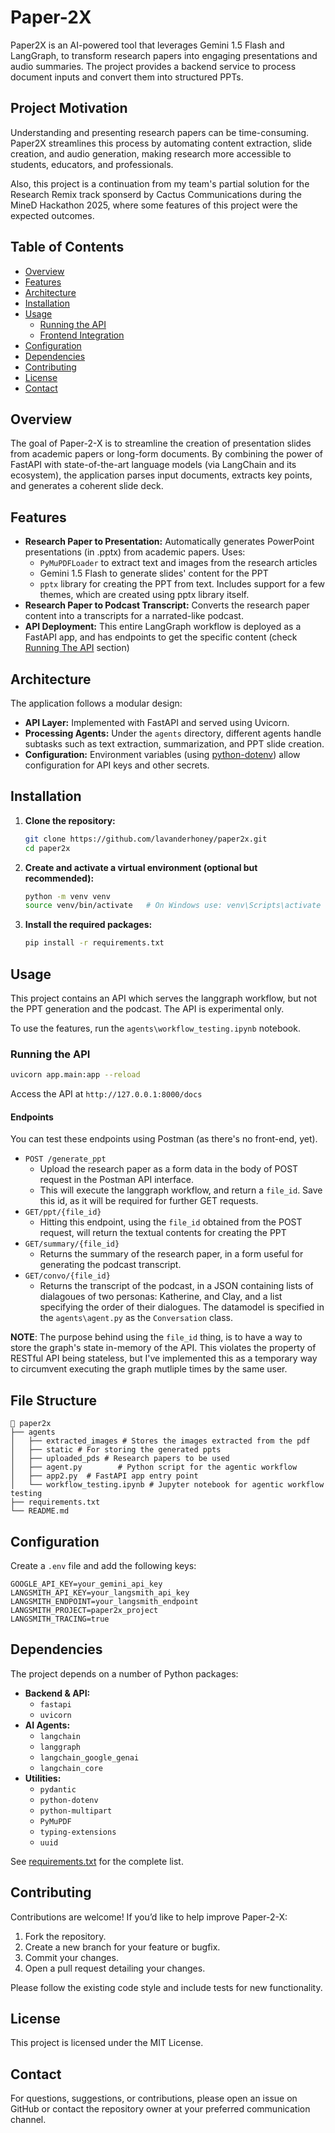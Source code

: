 # Paper-2X

Paper2X is an AI-powered tool that leverages Gemini 1.5 Flash and LangGraph, to transform research papers into engaging presentations and audio summaries. The project provides a backend service to process document inputs and convert them into structured PPTs.

## Project Motivation

Understanding and presenting research papers can be time-consuming. Paper2X streamlines this process by automating content extraction, slide creation, and audio generation, making research more accessible to students, educators, and professionals.

Also, this project is a continuation from my team's partial solution for the Research Remix track sponserd by Cactus Communications during the MineD Hackathon 2025, where some features of this project were the expected outcomes.

## Table of Contents

- [Overview](#overview)
- [Features](#features)
- [Architecture](#architecture)
- [Installation](#installation)
- [Usage](#usage)
  - [Running the API](#running-the-api)
  - [Frontend Integration](#frontend-integration)
- [Configuration](#configuration)
- [Dependencies](#dependencies)
- [Contributing](#contributing)
- [License](#license)
- [Contact](#contact)

## Overview

The goal of Paper-2-X is to streamline the creation of presentation slides from academic papers or long-form documents. By combining the power of FastAPI with state-of-the-art language models (via LangChain and its ecosystem), the application parses input documents, extracts key points, and generates a coherent slide deck.

## Features

- **Research Paper to Presentation:** Automatically generates PowerPoint presentations (in .pptx) from academic papers.
    Uses:
    - `PyMuPDFLoader` to extract text and images from the research articles
    -  Gemini 1.5 Flash to generate slides' content for the PPT
    - `pptx` library for creating the PPT from text. Includes support for a few themes, which are created using pptx library itself.
- **Research Paper to Podcast Transcript:** Converts the research paper content into a transcripts for a narrated-like podcast.
- **API Deployment:** This entire LangGraph workflow is deployed as a FastAPI app, and has endpoints to get the specific content (check [Running The API](#running-the-api) section)


## Architecture

The application follows a modular design:
- **API Layer:** Implemented with FastAPI and served using Uvicorn.
- **Processing Agents:** Under the `agents` directory, different agents handle subtasks such as text extraction, summarization, and PPT slide creation.
- **Configuration:** Environment variables (using [python-dotenv](https://pypi.org/project/python-dotenv/)) allow configuration for API keys and other secrets.

## Installation

1. **Clone the repository:**

   ```bash
   git clone https://github.com/lavanderhoney/paper2x.git
   cd paper2x
   ```

2. **Create and activate a virtual environment (optional but recommended):**

   ```bash
   python -m venv venv
   source venv/bin/activate   # On Windows use: venv\Scripts\activate
   ```

3. **Install the required packages:**

   ```bash
   pip install -r requirements.txt
   ```

## Usage

This project contains an API which serves the langgraph workflow, but not the PPT generation and the podcast. The API is experimental only.

To use the features, run the `agents\workflow_testing.ipynb` notebook.

### Running the API

```bash
uvicorn app.main:app --reload
```
Access the API at `http://127.0.0.1:8000/docs`

#### Endpoints
You can test these endpoints using Postman (as there's no front-end, yet).
- `POST /generate_ppt`
    - Upload the research paper as a form data in the body of POST request in the Postman API interface.
    - This will execute the langgraph workflow, and return a `file_id`. Save this id, as it will be required for further GET requests.
- `GET/ppt/{file_id}`
    - Hitting this endpoint, using the `file_id` obtained from the POST request, will return the textual contents for creating the PPT 
- `GET/summary/{file_id}`
    - Returns the summary of the research paper, in a form useful for generating the podcast transcript.
- `GET/convo/{file_id}`
    - Returns the transcript of the podcast, in a JSON containing lists of dialagoues of two personas: Katherine, and Clay, and a list specifying the order of their dialogues. The datamodel is specified in the `agents\agent.py` as the `Conversation` class.

**NOTE**: The purpose behind using the `file_id` thing, is to have a way to store the graph's state in-memory of the API. This violates the property of RESTful API being stateless, but I've implemented this as a temporary way to circumvent executing the graph mutliple times by the same user.

## File Structure
```
📂 paper2x
├── agents
│   ├── extracted_images # Stores the images extracted from the pdf
│   ├── static # For storing the generated ppts
│   ├── uploaded_pds # Research papers to be used
│   ├── agent.py        # Python script for the agentic workflow
│   ├── app2.py  # FastAPI app entry point
│   └── workflow_testing.ipynb # Jupyter notebook for agentic workflow testing
├── requirements.txt
└── README.md
```

## Configuration

Create a `.env` file and add the following keys:

```dotenv
GOOGLE_API_KEY=your_gemini_api_key
LANGSMITH_API_KEY=your_langsmith_api_key
LANGSMITH_ENDPOINT=your_langsmith_endpoint
LANGSMITH_PROJECT=paper2x_project
LANGSMITH_TRACING=true
```

## Dependencies

The project depends on a number of Python packages:

- **Backend & API:**
  - `fastapi`
  - `uvicorn`
- **AI Agents:**
  - `langchain`
  - `langgraph`
  - `langchain_google_genai`
  - `langchain_core`
- **Utilities:**
  - `pydantic`
  - `python-dotenv`
  - `python-multipart`
  - `PyMuPDF`
  - `typing-extensions`
  - `uuid`

See [requirements.txt](https://github.com/lavanderhoney/paper2x/blob/main/requirements.txt) for the complete list.

## Contributing

Contributions are welcome! If you’d like to help improve Paper-2-X:
1. Fork the repository.
2. Create a new branch for your feature or bugfix.
3. Commit your changes.
4. Open a pull request detailing your changes.

Please follow the existing code style and include tests for new functionality.

## License

This project is licensed under the MIT License.

## Contact

For questions, suggestions, or contributions, please open an issue on GitHub or contact the repository owner at your preferred communication channel.
